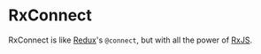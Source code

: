 # RxConnect

RxConnect is like [Redux](https://github.com/reactjs/redux)'s `@connect`, but with all the power of [RxJS](https://github.com/Reactive-Extensions/RxJS).
